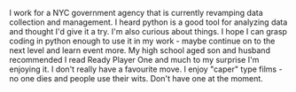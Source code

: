
I work for a NYC government agency that is currently revamping data collection and management. I heard python is a good tool for analyzing data and thought I'd give it a try. I'm also curious about things.
I hope I can grasp coding in python enough to use it in my work - maybe continue on to the next level and learn event more. 
My high school aged son and husband recommended I read Ready Player One and much to my surprise I'm enjoying it.
I don't really have a favourite move.  I enjoy "caper" type films - no one dies and people use their wits.
Don't have one at the moment.
